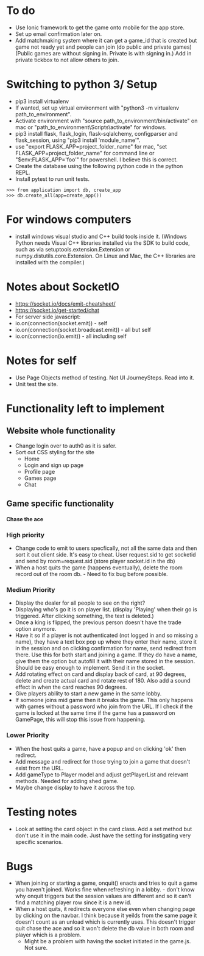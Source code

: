 # To do
- Use Ionic framework to get the game onto mobile for the app store.
- Set up email confirmation later on.
- Add matchmaking system where it can get a game_id that is created but game not ready yet and people can join (do public and private games) (Public games are without signing in. Private is with signing in.) Add in private tickbox to not allow others to join.

# Switching to python 3/ Setup

- pip3 install virtualenv
- If wanted, set up virtual environment with "python3 -m virtualenv path_to_environment".
- Activate environment with "source path_to_environment/bin/activate" on mac or "path_to_environment\Scripts\activate" for windows.
- pip3 install flask, flask_login, flask-sqlalchemy, configparser and flask_session, using "pip3 install 'module_name'".
- use "export FLASK_APP=project_folder_name" for mac, "set FLASK_APP=project_folder_name" for command line or "$env:FLASK_APP='foo'" for powershell. I believe this is correct.
- Create the database using the following python code in the python REPL.
- Install pytest to run unit tests.
```
>>> from application import db, create_app
>>> db.create_all(app=create_app())
```
# For windows computers
- install windows visual studio and C++ build tools inside it.
(Windows Python needs Visual C++ libraries installed via the SDK to build code, such as via setuptools.extension.Extension or numpy.distutils.core.Extension. On Linux and Mac, the C++ libraries are installed with the compiler.)

# Notes about SocketIO
- https://socket.io/docs/emit-cheatsheet/
- https://socket.io/get-started/chat
- For server side javascript:
- io.on(connection(socket.emit)) - self
- io.on(connection(socket.broadcast.emit)) - all but self
- io.on(connection(io.emit)) - all including self

# Notes for self
- Use Page Objects method of testing. Not UI JourneySteps. Read into it.
- Unit test the site.


# Functionality left to implement

## Website whole functionality
- Change login over to auth0 as it is safer.
- Sort out CSS styling for the site
  - Home
  - Login and sign up page
  - Profile page
  - Games page
  - Chat

## Game specific functionality
#### Chase the ace
### High priority
- Change code to emit to users specfically, not all the same data and then sort it out client side. It's easy to cheat. User request.sid to get socketid and send by room=request.sid (store player socket.id in the db)
- When a host quits the game (happens eventually), delete the room record out of the room db. - Need to fix bug before possible.

### Medium Priority
- Display the dealer for all people to see on the right?
- Displaying who's go it is on player list. (display 'Playing' when their go is triggered. After clicking something, the text is deleted.)
- Once a king is flipped, the previous person doesn't have the trade option anymore. 
- Have it so if a player is not authenticated (not logged in and so missing a name), they have a text box pop up where they enter their name, store it in the session and on clicking confirmation for name, send redirect from there. Use this for both start and joining a game. If they do have a name, give them the option but autofill it with their name stored in the session. Should be easy enough to implement. Send it in the socket. 
- Add rotating effect on card and display back of card, at 90 degrees, delete and create actual card and rotate rest of 180. Also add a sound effect in when the card reaches 90 degrees.
- Give players ability to start a new game in the same lobby.
- If someone joins mid game then it breaks the game. This only happens with games without a password who join from the URL. If I check if the game is locked at the same time if the game has a password on GamePage, this will stop this issue from happening.


### Lower Priority
- When the host quits a game, have a popup and on clicking 'ok' then redirect.
- Add message and redirect for those trying to join a game that doesn't exist from the URL.
- Add gameType to Player model and adjust getPlayerList and relevant methods. Needed for adding shed game. 
- Maybe change display to have it across the top.

# Testing notes
- Look at setting the card object in the card class. Add a set method but don't use it in the main code. Just have the setting for instigating very specific scenarios.

# Bugs
- When joining or starting a game, onquit() enacts and tries to quit a game you haven't joined. Works fine when refreshing in a lobby. - don't know why onquit triggers but the session values are different and so it can't find a matching player row since it is a new id.
- When a host quits, it redirects everyone else even when changing page by clicking on the navbar. I think because it yeilds from the same page it doesn't count as an unload which is currently uses. This doesn't trigger quit chase the ace and so it won't delete the db value in both room and player which is a problem.
  - Might be a problem with having the socket initiated in the game.js. Not sure.
